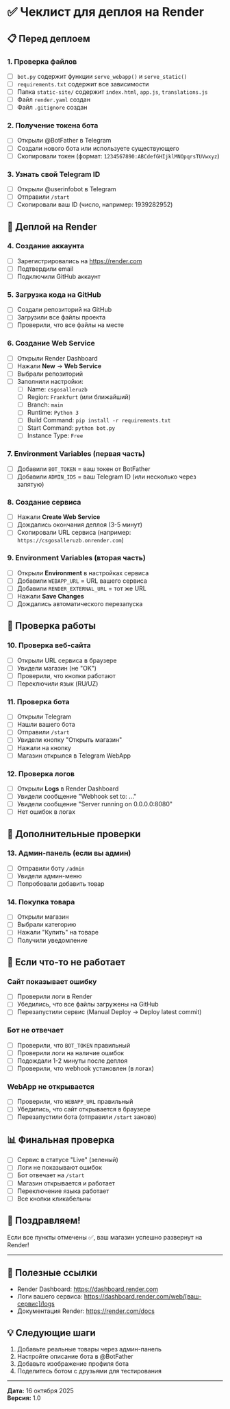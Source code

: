 # ✅ Чеклист для деплоя на Render

## 📋 Перед деплоем

### 1. Проверка файлов
- [ ] `bot.py` содержит функции `serve_webapp()` и `serve_static()`
- [ ] `requirements.txt` содержит все зависимости
- [ ] Папка `static-site/` содержит `index.html`, `app.js`, `translations.js`
- [ ] Файл `render.yaml` создан
- [ ] Файл `.gitignore` создан

### 2. Получение токена бота
- [ ] Открыли @BotFather в Telegram
- [ ] Создали нового бота или используете существующего
- [ ] Скопировали токен (формат: `1234567890:ABCdefGHIjklMNOpqrsTUVwxyz`)

### 3. Узнать свой Telegram ID
- [ ] Открыли @userinfobot в Telegram
- [ ] Отправили `/start`
- [ ] Скопировали ваш ID (число, например: 1939282952)

## 🚀 Деплой на Render

### 4. Создание аккаунта
- [ ] Зарегистрировались на https://render.com
- [ ] Подтвердили email
- [ ] Подключили GitHub аккаунт

### 5. Загрузка кода на GitHub
- [ ] Создали репозиторий на GitHub
- [ ] Загрузили все файлы проекта
- [ ] Проверили, что все файлы на месте

### 6. Создание Web Service
- [ ] Открыли Render Dashboard
- [ ] Нажали **New** → **Web Service**
- [ ] Выбрали репозиторий
- [ ] Заполнили настройки:
  - [ ] Name: `csgosalleruzb`
  - [ ] Region: `Frankfurt` (или ближайший)
  - [ ] Branch: `main`
  - [ ] Runtime: `Python 3`
  - [ ] Build Command: `pip install -r requirements.txt`
  - [ ] Start Command: `python bot.py`
  - [ ] Instance Type: `Free`

### 7. Environment Variables (первая часть)
- [ ] Добавили `BOT_TOKEN` = ваш токен от BotFather
- [ ] Добавили `ADMIN_IDS` = ваш Telegram ID (или несколько через запятую)

### 8. Создание сервиса
- [ ] Нажали **Create Web Service**
- [ ] Дождались окончания деплоя (3-5 минут)
- [ ] Скопировали URL сервиса (например: `https://csgosalleruzb.onrender.com`)

### 9. Environment Variables (вторая часть)
- [ ] Открыли **Environment** в настройках сервиса
- [ ] Добавили `WEBAPP_URL` = URL вашего сервиса
- [ ] Добавили `RENDER_EXTERNAL_URL` = тот же URL
- [ ] Нажали **Save Changes**
- [ ] Дождались автоматического перезапуска

## 🧪 Проверка работы

### 10. Проверка веб-сайта
- [ ] Открыли URL сервиса в браузере
- [ ] Увидели магазин (не "OK")
- [ ] Проверили, что кнопки работают
- [ ] Переключили язык (RU/UZ)

### 11. Проверка бота
- [ ] Открыли Telegram
- [ ] Нашли вашего бота
- [ ] Отправили `/start`
- [ ] Увидели кнопку "Открыть магазин"
- [ ] Нажали на кнопку
- [ ] Магазин открылся в Telegram WebApp

### 12. Проверка логов
- [ ] Открыли **Logs** в Render Dashboard
- [ ] Увидели сообщение "Webhook set to: ..."
- [ ] Увидели сообщение "Server running on 0.0.0.0:8080"
- [ ] Нет ошибок в логах

## 🎯 Дополнительные проверки

### 13. Админ-панель (если вы админ)
- [ ] Отправили боту `/admin`
- [ ] Увидели админ-меню
- [ ] Попробовали добавить товар

### 14. Покупка товара
- [ ] Открыли магазин
- [ ] Выбрали категорию
- [ ] Нажали "Купить" на товаре
- [ ] Получили уведомление

## 🔧 Если что-то не работает

### Сайт показывает ошибку
- [ ] Проверили логи в Render
- [ ] Убедились, что все файлы загружены на GitHub
- [ ] Перезапустили сервис (Manual Deploy → Deploy latest commit)

### Бот не отвечает
- [ ] Проверили, что `BOT_TOKEN` правильный
- [ ] Проверили логи на наличие ошибок
- [ ] Подождали 1-2 минуты после деплоя
- [ ] Проверили, что webhook установлен (в логах)

### WebApp не открывается
- [ ] Проверили, что `WEBAPP_URL` правильный
- [ ] Убедились, что сайт открывается в браузере
- [ ] Перезапустили бота (отправили `/start` заново)

## 📊 Финальная проверка

- [ ] Сервис в статусе "Live" (зеленый)
- [ ] Логи не показывают ошибок
- [ ] Бот отвечает на `/start`
- [ ] Магазин открывается и работает
- [ ] Переключение языка работает
- [ ] Все кнопки кликабельны

## 🎉 Поздравляем!

Если все пункты отмечены ✅, ваш магазин успешно развернут на Render!

---

## 📝 Полезные ссылки

- Render Dashboard: https://dashboard.render.com
- Логи вашего сервиса: https://dashboard.render.com/web/[ваш-сервис]/logs
- Документация Render: https://render.com/docs

## 💡 Следующие шаги

1. Добавьте реальные товары через админ-панель
2. Настройте описание бота в @BotFather
3. Добавьте изображение профиля бота
4. Поделитесь ботом с друзьями для тестирования

---

**Дата:** 16 октября 2025  
**Версия:** 1.0
